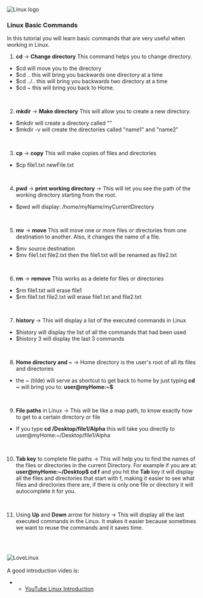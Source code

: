 
![Linux logo](./linux_logo.jpg)

### Linux Basic Commands

In this tutorial you will learn basic commands that are very useful when
working in Linux.

1. **cd** -> **Change directory** This command helps you to change directory.
  - $cd <file name> will move you to the <name> directory
  - $cd .. this will bring you backwards one directory at a time
  - $cd ../.. this will bring you backwards two directory at a time
  - $cd ~ this will bring you back to Home.
  <br>
  
2. **mkdir** -> **Make directory** This will allow you to create a new directory.
  - $mkdir <name> will create a directory called "<name>"
  - $mkdir -v <name1> <name2> will create the directories called "name1" and "name2"
  <br>

3. **cp** -> **copy** This will make copies of files and directories
  - $cp file1.txt newFile.txt
  <br>

4. **pwd** -> **print working directory** -> This will let you see the path of the working directory starting from the root.
  - $pwd will display: /home/myName/myCurrentDirectory
  <br>

5. **mv** -> **move** This will move one or more files or directories from one destination to another. Also, it changes the name of a file.
  - $mv source destination
  - $mv file1.txt file2.txt then the file1.txt will be renamed as file2.txt
  <br>

6. **rm** -> **remove** This works as a delete for files or directories
  - $rm file1.txt  will erase file1
  - $rm file1.txt file2.txt  will erase file1.txt and file2.txt
  <br>

7. **history** -> This will display a list of the executed commands in Linux
  - $history  will display the list of all the commands that had been used
  - $history 3  will display the last 3 commands
  <br>

8. **Home directory and \~** -> Home directory is the user's root of all its files and directories
  - the ~ (tilde) will serve as shortcut to get back to home by just typing **cd \~** will bring you to: **user@myHome:~$**
  <br>

9. **File paths** in Linux -> This will be like a map path, to know exactly how to get to a certain directory or file
  - If you type **cd /Desktop/file1/Alpha**
  this will take you directly to user@myHome:~/Desktop/file1/Alpha
  <br>

10. **Tab key** to complete file paths -> This will help you to find the names of the files or directories in the current Directory. For example if you are at: **user@myHome:~/Desktop$ cd f** and you hit the **Tab** key it will display all the files and directories that start with f, making it easier to see what files and directories there are, if there is only one file or directory it will autocomplete it for you.
<br>

11. Using **Up** and **Down** arrow for history -> This will display all the last executed commands in the Linux. It makes it easier because sometimes we want to reuse the
commands and it saves time.
<br>
<br>

![LoveLinux](http://dwaves.de/wp-content/uploads/2016/10/debian_inside.jpeg)
<br>
<br>
A good introduction video is:
- - [YouTube Linux Introduction](https://www.youtube.com/watch?v=IVquJh3DXUA)
